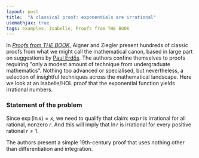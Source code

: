```yaml
---
layout: post
title:  "A classical proof: exponentials are irrational"
usemathjax: true
tags: examples, Isabelle, Proofs from THE BOOK
---
```


In *[Proofs from THE BOOK](https://link.springer.com/book/10.1007/978-3-662-57265-8)*, Aigner and Ziegler
present hundreds of classic proofs from what we might call the mathematical canon, based in large part on suggestions by [Paul Erdős](https://www.ams.org/notices/199801/comm-erdos.pdf).
The authors confine themselves to proofs requiring "only a modest amount of technique from undergraduate mathematics".
Nothing too advanced or specialised, but nevertheless, a selection of insightful techniques across the mathematical landscape.
Here we look at an Isabelle/HOL proof that the exponential function yields irrational numbers.

### Statement of the problem

Since $\exp(\ln x)=x$, we need to qualify that claim: $\exp r$ is irrational for all rational, nonzero $r$. And this will imply that $\ln r$ is irrational for every positive rational $r≠1$.

The authors present a simple 19th-century proof that uses nothing other than differentiation and integration.
